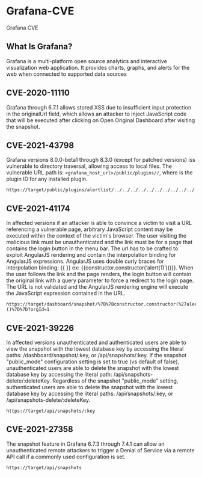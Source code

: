 # Grafana-CVE
Grafana CVE


## What Is Grafana? 
Grafana is a multi-platform open source analytics and interactive visualization web application. It provides charts, graphs, and alerts for the web when connected to supported data sources


## CVE-2020-11110
Grafana through 6.7.1 allows stored XSS due to insufficient input protection in the originalUrl field, which allows an attacker to inject JavaScript code that will be executed after clicking on Open Original Dashboard after visiting the snapshot.

## CVE-2021-43798
 Grafana versions 8.0.0-beta1 through 8.3.0 (except for patched versions) iss vulnerable to directory traversal, allowing access to local files. The vulnerable URL path is: `<grafana_host_url>/public/plugins//`, where is the plugin ID for any installed plugin.

 ```
https://target/public/plugins/alertlist/../../../../../../../../../../../../../../../../../../../etc/passwd
 ```

## CVE-2021-41174
 In affected versions if an attacker is able to convince a victim to visit a URL referencing a vulnerable page, arbitrary JavaScript content may be executed within the context of the victim's browser. The user visiting the malicious link must be unauthenticated and the link must be for a page that contains the login button in the menu bar. The url has to be crafted to exploit AngularJS rendering and contain the interpolation binding for AngularJS expressions. AngularJS uses double curly braces for interpolation binding: {{ }} ex: {{constructor.constructor(‘alert(1)’)()}}. When the user follows the link and the page renders, the login button will contain the original link with a query parameter to force a redirect to the login page. The URL is not validated and the AngularJS rendering engine will execute the JavaScript expression contained in the URL. 

 ```
 https://target/dashboard/snapshot/%7B%7Bconstructor.constructor(%27alert(document.domain)%27)()%7D%7D?orgId=1
 ```

 ## CVE-2021-39226
In affected versions unauthenticated and authenticated users are able to view the snapshot with the lowest database key by accessing the literal paths: /dashboard/snapshot/:key, or /api/snapshots/:key. If the snapshot "public_mode" configuration setting is set to true (vs default of false), unauthenticated users are able to delete the snapshot with the lowest database key by accessing the literal path: /api/snapshots-delete/:deleteKey. Regardless of the snapshot "public_mode" setting, authenticated users are able to delete the snapshot with the lowest database key by accessing the literal paths: /api/snapshots/:key, or /api/snapshots-delete/:deleteKey. 

```
https://target/api/snapshots/:key
```


## CVE-2021-27358
The snapshot feature in Grafana 6.7.3 through 7.4.1 can allow an unauthenticated remote attackers to trigger a Denial of Service via a remote API call if a commonly used configuration is set.

```
https://target/api/snapshots
```

